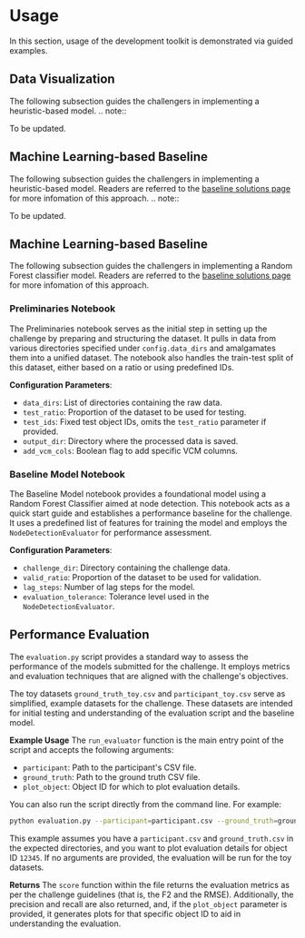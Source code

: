 # Usage
In this section, usage of the development toolkit is demonstrated via guided examples.

## Data Visualization
The following subsection guides the challengers in implementing a heuristic-based model.
.. note::

   To be updated.


## Machine Learning-based Baseline
The following subsection guides the challengers in implementing a heuristic-based model. Readers are referred to the [baseline solutions page](https://splid-devkit.readthedocs.io/en/latest/baseline.html#heuristic-based-approach) for more infomation of this approach.
.. note::

   To be updated.

## Machine Learning-based Baseline
The following subsection guides the challengers in implementing a Random Forest classifier model. Readers are referred to the [baseline solutions page](https://splid-devkit.readthedocs.io/en/latest/baseline.html#machine-learning-based-approach) for more infomation of this approach.

### Preliminaries Notebook
The Preliminaries notebook serves as the initial step in setting up the challenge by preparing and structuring the dataset. It pulls in data from various directories specified under `config.data_dirs` and amalgamates them into a unified dataset. The notebook also handles the train-test split of this dataset, either based on a ratio or using predefined IDs.

**Configuration Parameters**:  
- `data_dirs`: List of directories containing the raw data.
- `test_ratio`: Proportion of the dataset to be used for testing.
- `test_ids`: Fixed test object IDs, omits the `test_ratio` parameter if provided.
- `output_dir`: Directory where the processed data is saved.
- `add_vcm_cols`: Boolean flag to add specific VCM columns.

### Baseline Model Notebook  
The Baseline Model notebook provides a foundational model using a Random Forest Classifier aimed at node detection. This notebook acts as a quick start guide and establishes a performance baseline for the challenge. It uses a predefined list of features for training the model and employs the `NodeDetectionEvaluator` for performance assessment.

**Configuration Parameters**:  
- `challenge_dir`: Directory containing the challenge data.
- `valid_ratio`: Proportion of the dataset to be used for validation.
- `lag_steps`: Number of lag steps for the model.
- `evaluation_tolerance`: Tolerance level used in the `NodeDetectionEvaluator`.

## Performance Evaluation
The `evaluation.py` script provides a standard way to assess the performance of the models submitted for the challenge. It employs metrics and evaluation techniques that are aligned with the challenge's objectives.

The toy datasets `ground_truth_toy.csv` and `participant_toy.csv` serve as simplified, example datasets for the challenge. These datasets are intended for initial testing and understanding of the evaluation script and the baseline model.

**Example Usage**
The `run_evaluator` function is the main entry point of the script and accepts the following arguments:

- `participant`: Path to the participant's CSV file.
- `ground_truth`: Path to the ground truth CSV file.
- `plot_object`: Object ID for which to plot evaluation details.

You can also run the script directly from the command line. For example:
```bash
python evaluation.py --participant=participant.csv --ground_truth=ground_truth.csv --plot_object=12345
```
This example assumes you have a `participant.csv` and `ground_truth.csv` in the expected directories, and you want to plot evaluation details for object ID `12345`. If no arguments are provided, the evaluation will be run for the toy datasets.

**Returns**
The `score` function within the file returns the evaluation metrics as per the challenge guidelines (that is, the F2 and the RMSE). Additionally, the precision and recall are also returned, and, if the `plot_object` parameter is provided, it generates plots for that specific object ID to aid in understanding the evaluation.
